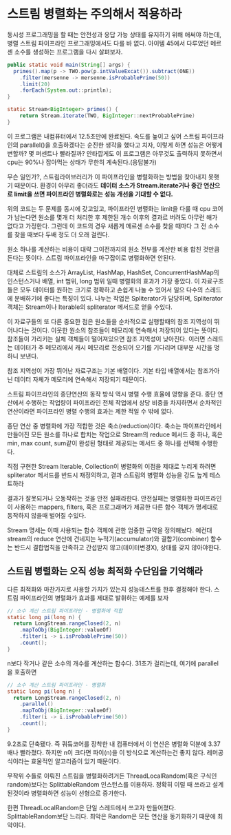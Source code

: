 # 스트림 병렬화는 주의해서 적용하라
동시성 프로그래밍을 할 때는 안전성과 응답 가능 상태를 유지하기 위해 애써야 하는데, 병렬 스트림 파이프라인 프로그래밍에서도 다를 바 없다. 아이템 45에서 다루었던 메르센 소수를 생성하는 프로그램을 다시 살펴보자.
```java
public static void main(String[] args) {
  primes().map(p -> TWO.pow(p.intValueExcat()).subtract(ONE))
    .filter(mersenne -> mersenne.isProbablePrime(50))
    .limit(20)
    .forEach(System.out::println);
}

static Stream<BigInteger> primes() {
    return Stream.iterate(TWO, BigInteger::nextProbablePrime)
}
```
이 프로그램은 내컴퓨터에서 12.5초만에 완료된다. 속도를 높이고 싶어 스트림 파이프라인의 parallel()을 호출하겠다는 순진한 생각을 했다고 치자, 이렇게 하면 성능은 어떻게 변할까? 몇 퍼센트나 빨라질까? 안타깝게도 이 프로그램은 아무것도 출력하지 못하면서 cpu는 90%나 잡아먹는 상태가 무한히 계속된다.(응답불가)

무슨 일인가?, 스트림라이브러리가 이 파이프라인을 병렬화하는 방법을 찾아내지 못햇기 때문이다. 환경이 아무리 좋더라도 **데이터 소스가 Stream.iterate거나 중간 연산으로 limit을 쓰면 파이프라인 병렬화로는 성능 개선을 기대할 수 없다.**

위의 코드는 두 문제를 동시에 갖고있고, 파이프라인 병렬화는 limit을 다룰 때 cpu 코어가 남는다면 원소를 몇개 더 처리한 후 제한된 개수 이후의 결과르 버려도 아무런 해가 없다고 가정한다. 그런데 이 코드의 경우 새롭게 메르센 소수를 찾을 때마다 그 전 소수를 찾을 때보다 두배 정도 더 오래 걸린다.

원소 하나를 계산하는 비용이 대략 그이전까지의 원소 전부를 계산한 비용 합친 것만큼 든다는 뜻이다. 스트림 파이프라인을 마구잡이로 병렬화하면 안된다.

대체로 스트림의 소스가 ArrayList, HashMap, HashSet, ConcurrentHashMap의 인스턴스거나 배열, int 범위, long 범위 일때 병렬화의 효과가 가장 좋았다. 이 자료구조들은 모두 데이터를 원하는 크기로 정확하고 손쉽게 나눌 수 있어서 일으 다수의 스레드에 분배하기에 좋다는 특징이 있다. 나누는 작업은 Spliterator가 담당하며, Spliterator 객체는 Stream이나 Iterable의 spliterator 메서드로 얻을 수있다.

이 자료구들의 또 다른 중요한 점은 원소들을 순차적으로 실행할때의 참조 지역성이 뛰어나다는 것이다. 이웃한 원소의 참조들이 메모리에 연속해서 저장되어 있다는 뜻이다. 참조들이 가리키는 실체 객체들이 떨어져있으면 참조 지역성이 낮아진다. 이러면 스레드는 데이터가 주 메모리에서 캐시 메모리로 전송되어 오기를 기다리며 대부분 시간을 멍하니 보낸다.

참조 지역성이 가장 뛰어난 자료구조는 기본 배열이다. 기본 타입 배열에서는 참조가아닌 데이터 자체가 메모리에 연속해서 저장되기 때문이다.

스트림 파이프라인의 종단연산의 동작 방식 역시 병렬 수행 효율에 영향을 준다. 종단 연산에서 수행하는 작업량이 파이프라인 전체 작업에서 상당 비중을 차지하면서 순차적인 연산이라면 파이프라인 병렬 수행의 효과는 제한 적일 수 밖에 없다.

종단 연산 중 병렬화에 가장 적합한 것은 축소(reduction)이다. 축소는 파이프라인에서 만들어진 모든 원소를 하나로 합치는 작업으로 Stream의 reduce 메서드 중 하나, 혹은 min, max count, sum같이 완성된 형태로 제공되는 메서드 중 하나를 선택해 수행한다.

직접 구현한 Stream Iterable, Collection이 병렬화의 이점을 제대로 누리게 하려면 spliterator 메서드를 반드시 재정의하고, 결과 스트림의 병렬화 성능을 강도 높게 테스트하라

결과가 잘못되거나 오동작하는 것을 안전 실패라한다. 안전실패는 병렬화한 파이프라인이 사용하는 mappers, filters, 혹은 프로그래머가 제공한 다른 함수 객체가 명세대로 동작하지 않을때 벌어질 수있다.

Stream 명세는 이때 사용되는 함수 객체에 관한 엄중한 규약을 정의해놨다. 예컨대 stream의 reduce 연산에 건네지는 누적기(accumulator)와 결합기(combiner) 함수는 반드시 결합법칙을 만족하고 간섭받지 않고(데이터변경X), 상태를 갖지 않아야한다.

## 스트림 병렬화는 오직 성능 최적화 수단임을 기억해라
다른 최적화와 마찬가지로 사용할 가치가 있는지 성능테스트를 한후  결정해야 한다. 스트림 파이프라인의 병렬화가 효과를 제대로 발휘하는 예제를 보자
```java
// 소수 계산 스트림 파이프라인 - 병렬화에 적합
static long pi(long n) {
  return LongStream.rangeClosed(2, n)
    .mapToObj(BigInteger::valueOf)
    .filter(i -> i.isProbablePrime(50))
    .count();
}
```
n보다 작거나 같은 소수의 개수를 계산하는 함수다. 31초가 걸리는데, 여기에 parallel을 호출하면
```java
// 소수 계산 스트림 파이프라인 - 병렬화
static long pi(long n) {
  return LongStream.rangeClosed(2, n)
    .parallel()
    .mapToObj(BigInteger::valueOf)
    .filter(i -> i.isProbablePrime(50))
    .count();
}
```
9.2초로 단축됐다. 즉 쿼듴코어를 장착한 내 컴퓨터에서 이 연산은 병렬화 덕분에 3.37배나 빨라졌다. 하지만 n이 크다면 파이(n)을 이 방식으로 계산하는건 좋지 않다. 레머공식이라는 효울적인 알고리즘이 있기 때문이다.

무작위 수들로 이뤄진 스트림을 병렬화하려거든 ThreadLocalRandom(혹은 구식인 random)보다는 SplittableRandom 인스턴스를 이용하자. 정확히 이럴 때 쓰라고 설계된것이라 병렬화하면 성능이 선형으로 증가한다.

한편 ThreadLocalRandom은 단일 스레드에서 쓰고자 만들어졌다. SplittableRandom보단 느리다. 최악은 Random은 모든 연산을 동기화하기 때문에 최악이다.